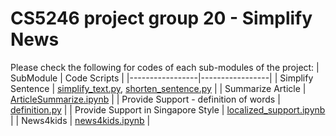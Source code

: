 # CS5246 project group 20 - Simplify News

Please check the following for codes of each sub-modules of the project:
| SubModule | Code Scripts |
|-----------------|-----------------|
| Simplify Sentence     | [simplify_text.py](simplify_text.py), [shorten_sentence.py](shorten%20sentence.py)     |
| Summarize Article     | [ArticleSummarize.ipynb](ArticleSummarize.ipynb)     |
| Provide Support - definition of words     |   [definition.py](definition.py)   |
| Provide Support in Singapore Style     | [localized_support.ipynb](localized_support.ipynb)     |
| News4kids    | [news4kids.ipynb](news4kids.ipynb)     |
